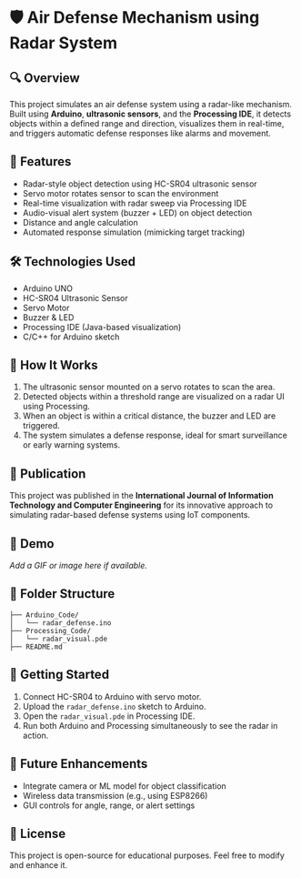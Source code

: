 # 🛡️ Air Defense Mechanism using Radar System

## 🔍 Overview
This project simulates an air defense system using a radar-like mechanism. Built using **Arduino**, **ultrasonic sensors**, and the **Processing IDE**, it detects objects within a defined range and direction, visualizes them in real-time, and triggers automatic defense responses like alarms and movement.

## 🎯 Features
- Radar-style object detection using HC-SR04 ultrasonic sensor  
- Servo motor rotates sensor to scan the environment  
- Real-time visualization with radar sweep via Processing IDE  
- Audio-visual alert system (buzzer + LED) on object detection  
- Distance and angle calculation  
- Automated response simulation (mimicking target tracking)

## 🛠️ Technologies Used
- Arduino UNO  
- HC-SR04 Ultrasonic Sensor  
- Servo Motor  
- Buzzer & LED  
- Processing IDE (Java-based visualization)  
- C/C++ for Arduino sketch  

## 🧠 How It Works
1. The ultrasonic sensor mounted on a servo rotates to scan the area.  
2. Detected objects within a threshold range are visualized on a radar UI using Processing.  
3. When an object is within a critical distance, the buzzer and LED are triggered.  
4. The system simulates a defense response, ideal for smart surveillance or early warning systems.

## 📄 Publication
This project was published in the **International Journal of Information Technology and Computer Engineering** for its innovative approach to simulating radar-based defense systems using IoT components.

## 📸 Demo
_Add a GIF or image here if available._

## 📂 Folder Structure
```
├── Arduino_Code/
│   └── radar_defense.ino
├── Processing_Code/
│   └── radar_visual.pde
├── README.md
```

## 📌 Getting Started
1. Connect HC-SR04 to Arduino with servo motor.  
2. Upload the `radar_defense.ino` sketch to Arduino.  
3. Open the `radar_visual.pde` in Processing IDE.  
4. Run both Arduino and Processing simultaneously to see the radar in action.

## 🤖 Future Enhancements
- Integrate camera or ML model for object classification  
- Wireless data transmission (e.g., using ESP8266)  
- GUI controls for angle, range, or alert settings  

## 🔗 License
This project is open-source for educational purposes. Feel free to modify and enhance it.

